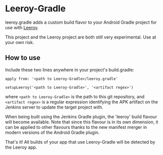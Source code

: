 Leeroy-Gradle
=============

leeroy.gradle adds a custom build flavor to your Android Gradle project for use with [Leeroy](https://www.github.com/Morlunk/Leeroy).

This project and the Leeroy project are both still very experimental. Use at your own risk.

How to use
----------

Include these two lines anywhere in your project's build.gradle:

    apply from: '<path to Leeroy-Gradle>/leeroy.gradle'

    setupLeeroy('<path to Leeroy-Gradle>', '<artifact regex>')

where `<path to Leeroy-Gradle>` is the path to this git repository, and `<artifact regex>` is a regular expression identifying the APK artifact on the Jenkins server to update the target project with.

When being built using the Jenkins Gradle plugin, the 'leeroy' build flavour will become available. Note that since this flavour is in its own dimension, it can be applied to other flavours thanks to the new manifest merger in modern versions of the Android Gradle plugin.

That's it! All builds of your app that use Leeroy-Gradle will be detected by the Leeroy app.
